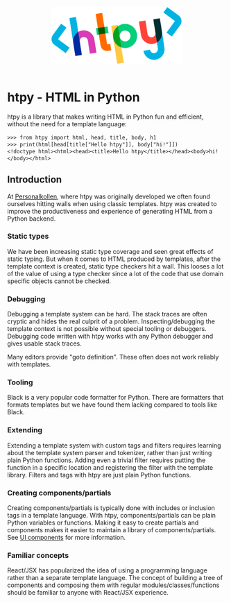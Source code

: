 <img src="assets/htpy.webp" style="max-width: 300px; margin: 0 auto 60px auto; display: block;">

# htpy - HTML in Python

htpy is a library that makes writing HTML in Python fun and efficient,
without the need for a template language:

```pycon
>>> from htpy import html, head, title, body, h1
>>> print(html[head[title["Hello htpy"]], body["hi!"]])
<!doctype html><html><head><title>Hello htpy</title></head><body>hi!</body></html>
```

## Introduction
At [Personalkollen](https://personalkollen.se/start/), where htpy was originally
developed we often found ourselves hitting walls when using classic templates.
htpy was created to improve the productiveness and experience of generating HTML
from a Python backend.

### Static types
We have been increasing static type coverage and seen great effects of static
typing. But when it comes to HTML produced by templates, after the template
context is created, static type checkers hit a wall. This looses a lot of the
value of using a type checker since a lot of the code that use domain
specific objects cannot be checked.

### Debugging
Debugging a template system can be hard. The stack traces are often cryptic and
hides the real culprit of a problem. Inspecting/debugging the template context
is not possible without special tooling or debuggers. Debugging code written
with htpy works with any Python debugger and gives usable stack traces.

Many editors provide "goto definition". These often does not work reliably with
templates.

### Tooling
Black is a very popular code formatter for Python. There are formatters that
formats templates but we have found them lacking compared to tools like Black.

### Extending
Extending a template system with custom tags and filters requires learning about
the template system parser and tokenizer, rather than just writing plain Python
functions. Adding even a trivial filter requires putting the function in a
specific location and registering the filter with the template library. Filters
and tags with htpy are just plain Python functions.

### Creating components/partials
Creating components/partials is typically done with includes or inclusion tags
in a template language. With htpy, components/partials can be plain Python
variables or functions. Making it easy to create partials and components makes
it easier to maintain a library of components/partials. See [UI components](common-patterns.md#ui-components) for more information.

### Familiar concepts
React/JSX has popularized the idea of using a programming language rather than a
separate template language. The concept of building a tree of components and
composing them with regular modules/classes/functions should be familiar to
anyone with React/JSX experience.
